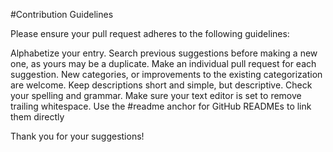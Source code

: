 #Contribution Guidelines

Please ensure your pull request adheres to the following guidelines:

Alphabetize your entry.
Search previous suggestions before making a new one, as yours may be a duplicate.
Make an individual pull request for each suggestion.
New categories, or improvements to the existing categorization are welcome.
Keep descriptions short and simple, but descriptive.
Check your spelling and grammar.
Make sure your text editor is set to remove trailing whitespace.
Use the #readme anchor for GitHub READMEs to link them directly

Thank you for your suggestions!
